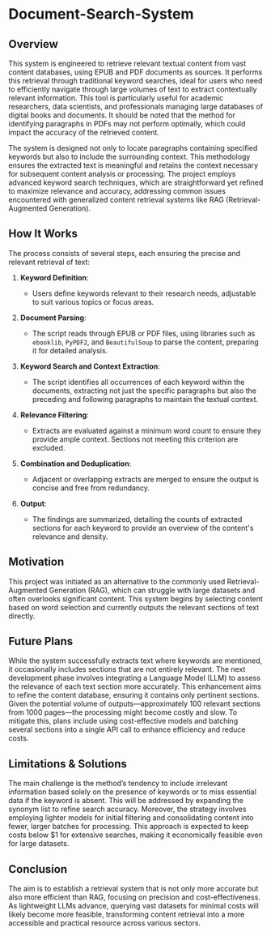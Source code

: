 # Document-Search-System

## Overview

This system is engineered to retrieve relevant textual content from vast content databases, using EPUB and PDF documents as sources. It performs this retrieval through traditional keyword searches, ideal for users who need to efficiently navigate through large volumes of text to extract contextually relevant information. This tool is particularly useful for academic researchers, data scientists, and professionals managing large databases of digital books and documents. It should be noted that the method for identifying paragraphs in PDFs may not perform optimally, which could impact the accuracy of the retrieved content.

The system is designed not only to locate paragraphs containing specified keywords but also to include the surrounding context. This methodology ensures the extracted text is meaningful and retains the context necessary for subsequent content analysis or processing. The project employs advanced keyword search techniques, which are straightforward yet refined to maximize relevance and accuracy, addressing common issues encountered with generalized content retrieval systems like RAG (Retrieval-Augmented Generation).

## How It Works

The process consists of several steps, each ensuring the precise and relevant retrieval of text:

1. **Keyword Definition**:
   - Users define keywords relevant to their research needs, adjustable to suit various topics or focus areas.

2. **Document Parsing**:
   - The script reads through EPUB or PDF files, using libraries such as `ebooklib`, `PyPDF2`, and `BeautifulSoup` to parse the content, preparing it for detailed analysis.

3. **Keyword Search and Context Extraction**:
   - The script identifies all occurrences of each keyword within the documents, extracting not just the specific paragraphs but also the preceding and following paragraphs to maintain the textual context.

4. **Relevance Filtering**:
   - Extracts are evaluated against a minimum word count to ensure they provide ample context. Sections not meeting this criterion are excluded.

5. **Combination and Deduplication**:
   - Adjacent or overlapping extracts are merged to ensure the output is concise and free from redundancy.

6. **Output**:
   - The findings are summarized, detailing the counts of extracted sections for each keyword to provide an overview of the content's relevance and density.

## Motivation

This project was initiated as an alternative to the commonly used Retrieval-Augmented Generation (RAG), which can struggle with large datasets and often overlooks significant content. This system begins by selecting content based on word selection and currently outputs the relevant sections of text directly.

## Future Plans

While the system successfully extracts text where keywords are mentioned, it occasionally includes sections that are not entirely relevant. The next development phase involves integrating a Language Model (LLM) to assess the relevance of each text section more accurately. This enhancement aims to refine the content database, ensuring it contains only pertinent sections. Given the potential volume of outputs—approximately 100 relevant sections from 1000 pages—the processing might become costly and slow. To mitigate this, plans include using cost-effective models and batching several sections into a single API call to enhance efficiency and reduce costs.

## Limitations & Solutions

The main challenge is the method’s tendency to include irrelevant information based solely on the presence of keywords or to miss essential data if the keyword is absent. This will be addressed by expanding the synonym list to refine search accuracy. Moreover, the strategy involves employing lighter models for initial filtering and consolidating content into fewer, larger batches for processing. This approach is expected to keep costs below $1 for extensive searches, making it economically feasible even for large datasets.

## Conclusion

The aim is to establish a retrieval system that is not only more accurate but also more efficient than RAG, focusing on precision and cost-effectiveness. As lightweight LLMs advance, querying vast datasets for minimal costs will likely become more feasible, transforming content retrieval into a more accessible and practical resource across various sectors.
